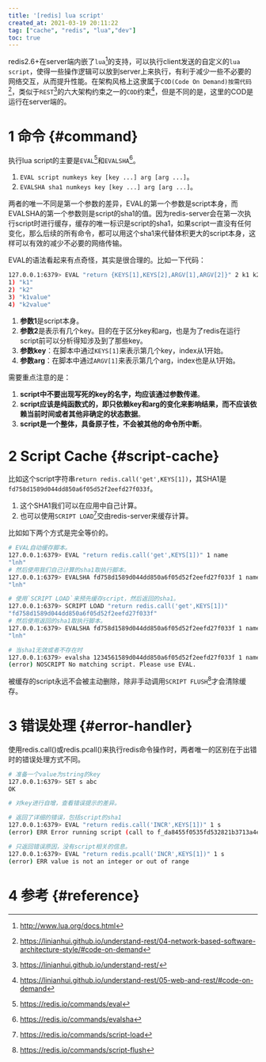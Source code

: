 ```yaml
---
title: '[redis] lua script'
created_at: 2021-03-19 20:11:22
tag: ["cache", "redis", "lua","dev"]
toc: true
---
```


redis2.6+在server端内嵌了`lua`[^lua]的支持，可以执行client发送的自定义的`lua script`，使得一些操作逻辑可以放到server上来执行，有利于减少一些不必要的网络交互，从而提升性能。在架构风格上这隶属于`COD(Code On Demand)按需代码`[^cod]，类似于`REST`[^rest]的六大架构约束之一的`COD`约束[^rest-cod]，但是不同的是，这里的COD是运行在server端的。

# 1 命令 {#command}

执行lua script的主要是`EVAL`[^command-eval]和`EVALSHA`[^command-evalsha]。
1. `EVAL script numkeys key [key ...] arg [arg ...]`。
2. `EVALSHA sha1 numkeys key [key ...] arg [arg ...]`。

两者的唯一不同是第一个参数的差异，EVAL的第一个参数是script本身，而EVALSHA的第一个参数则是script的sha1的值。因为redis-server会在第一次执行script时进行缓存，缓存的唯一标识是script的sha1，如果script一直没有任何变化，那么后续的所有命令，都可以用这个sha1来代替体积更大的script本身，这样可以有效的减少不必要的网络传输。

EVAL的语法看起来有点奇怪，其实是很合理的。比如一下代码：
```sh
127.0.0.1:6379> EVAL "return {KEYS[1],KEYS[2],ARGV[1],ARGV[2]}" 2 k1 k2 k1value k2value
1) "k1"
2) "k2"
3) "k1value"
4) "k2value"
```
1. **参数1**是script本身。
2. **参数2**是表示有几个key。目的在于区分key和arg，也是为了redis在运行script前可以分析得知涉及到了那些key。
3. **参数key**：在脚本中通过`KEYS[1]`来表示第几个key，index从1开始。
4. **参数arg**：在脚本中通过`ARGV[1]`来表示第几个arg，index也是从1开始。

需要重点注意的是：
1. **script中不要出现写死的key的名字，均应该通过参数传递**。
2. **script应该是纯函数式的，即只依赖key和arg的变化来影响结果，而不应该依赖当前时间或者其他非确定的状态数据**。
3. **script是一个整体，具备原子性，不会被其他的命令所中断**。

# 2 Script Cache {#script-cache}

比如这个script字符串`return redis.call('get',KEYS[1])`，其SHA1是`fd758d1589d044dd850a6f05d52f2eefd27f033f`。
1. 这个SHA1我们可以在应用中自己计算。
2. 也可以使用`SCRIPT LOAD`[^command-script-load]交由redis-server来缓存计算。
  
比如如下两个方式是完全等价的。
```sh
# EVAL自动缓存脚本。
127.0.0.1:6379> EVAL "return redis.call('get',KEYS[1])" 1 name
"lnh"
# 然后使用我们自己计算的sha1取执行脚本。
127.0.0.1:6379> EVALSHA fd758d1589d044dd850a6f05d52f2eefd27f033f 1 name
"lnh"

# 使用`SCRIPT LOAD`来预先缓存script，然后返回的sha1。
127.0.0.1:6379> SCRIPT LOAD "return redis.call('get',KEYS[1])"
"fd758d1589d044dd850a6f05d52f2eefd27f033f"
# 然后使用返回的sha1取执行脚本。
127.0.0.1:6379> EVALSHA fd758d1589d044dd850a6f05d52f2eefd27f033f 1 name
"lnh"

# 当sha1无效或者不存在时
127.0.0.1:6379> evalsha 1234561589d044dd850a6f05d52f2eefd27f033f 1 name
(error) NOSCRIPT No matching script. Please use EVAL.
```

被缓存的script永远不会被主动删除，除非手动调用`SCRIPT FLUSH`[^command-script-flush]才会清除缓存。

# 3 错误处理 {#error-handler}

使用redis.call()或redis.pcall()来执行redis命令操作时，两者唯一的区别在于出错时的错误处理方式不同。
```sh
# 准备一个value为string的key
127.0.0.1:6379> SET s abc
OK

# 对key进行自增，查看错误提示的差异。

# 返回了详细的错误，包括script的sha1
127.0.0.1:6379> EVAL "return redis.call('INCR',KEYS[1])" 1 s
(error) ERR Error running script (call to f_da8455f0535fd532821b3713a4eccd80fc4b8457): @user_script:1: ERR value is not an integer or out of range

# 只返回错误原因，没有script相关的信息。
127.0.0.1:6379> EVAL "return redis.pcall('INCR',KEYS[1])" 1 s
(error) ERR value is not an integer or out of range
``` 

# 4 参考 {#reference}

[^lua]:<http://www.lua.org/docs.html>
[^ldb]:<https://redis.io/topics/ldb>
[^cod]:<https://linianhui.github.io/understand-rest/04-network-based-software-architecture-style/#code-on-demand>
[^rest]:<https://linianhui.github.io/understand-rest/>
[^rest-cod]:<https://linianhui.github.io/understand-rest/05-web-and-rest/#code-on-demand>

[^command-eval]:<https://redis.io/commands/eval>
[^command-evalsha]:<https://redis.io/commands/evalsha>
[^command-script-load]:<https://redis.io/commands/script-load>
[^command-script-kill]:<https://redis.io/commands/script-kill>
[^command-script-debug]:<https://redis.io/commands/script-debug>
[^command-script-exists]:<https://redis.io/commands/script-exists>
[^command-script-flush]:<https://redis.io/commands/script-flush>